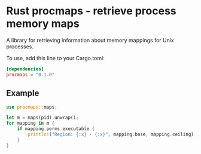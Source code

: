 # Rust procmaps - retrieve process memory maps

A library for retrieving information about memory mappings for Unix processes.

To use, add this line to your Cargo.toml:

```toml
[dependencies]
procmaps = "0.1.0"
```
## Example
```rust
use procmaps::maps;

let m = maps(pid).unwrap();
for mapping in m {
    if mapping.perms.executable {
        println!("Region: {:x} - {:x}", mapping.base, mapping.ceiling);
    }
}
```
